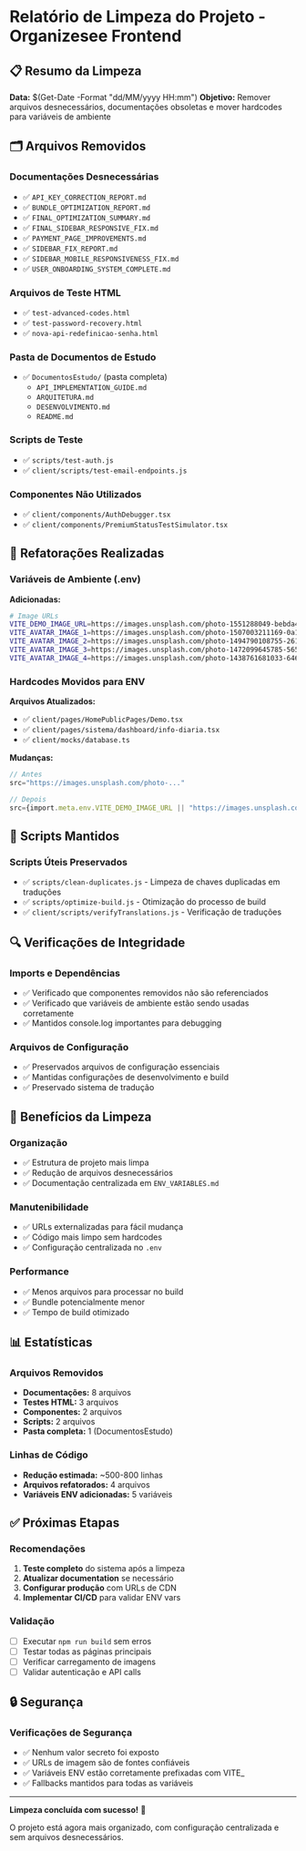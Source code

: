 # Relatório de Limpeza do Projeto - Organizesee Frontend

## 📋 Resumo da Limpeza

**Data:** $(Get-Date -Format "dd/MM/yyyy HH:mm")
**Objetivo:** Remover arquivos desnecessários, documentações obsoletas e mover hardcodes para variáveis de ambiente

## 🗂️ Arquivos Removidos

### Documentações Desnecessárias
- ✅ `API_KEY_CORRECTION_REPORT.md`
- ✅ `BUNDLE_OPTIMIZATION_REPORT.md`
- ✅ `FINAL_OPTIMIZATION_SUMMARY.md`
- ✅ `FINAL_SIDEBAR_RESPONSIVE_FIX.md`
- ✅ `PAYMENT_PAGE_IMPROVEMENTS.md`
- ✅ `SIDEBAR_FIX_REPORT.md`
- ✅ `SIDEBAR_MOBILE_RESPONSIVENESS_FIX.md`
- ✅ `USER_ONBOARDING_SYSTEM_COMPLETE.md`

### Arquivos de Teste HTML
- ✅ `test-advanced-codes.html`
- ✅ `test-password-recovery.html`
- ✅ `nova-api-redefinicao-senha.html`

### Pasta de Documentos de Estudo
- ✅ `DocumentosEstudo/` (pasta completa)
  - `API_IMPLEMENTATION_GUIDE.md`
  - `ARQUITETURA.md`
  - `DESENVOLVIMENTO.md`
  - `README.md`

### Scripts de Teste
- ✅ `scripts/test-auth.js`
- ✅ `client/scripts/test-email-endpoints.js`

### Componentes Não Utilizados
- ✅ `client/components/AuthDebugger.tsx`
- ✅ `client/components/PremiumStatusTestSimulator.tsx`

## 🔧 Refatorações Realizadas

### Variáveis de Ambiente (.env)
**Adicionadas:**
```bash
# Image URLs
VITE_DEMO_IMAGE_URL=https://images.unsplash.com/photo-1551288049-bebda4e38f71?ixlib=rb-4.0.3&auto=format&fit=crop&w=1200&q=80
VITE_AVATAR_IMAGE_1=https://images.unsplash.com/photo-1507003211169-0a1dd7228f2d?w=150&h=150&fit=crop&crop=face
VITE_AVATAR_IMAGE_2=https://images.unsplash.com/photo-1494790108755-2616b612b786?w=150&h=150&fit=crop&crop=face
VITE_AVATAR_IMAGE_3=https://images.unsplash.com/photo-1472099645785-5658abf4ff4e?w=150&h=150&fit=crop&crop=face
VITE_AVATAR_IMAGE_4=https://images.unsplash.com/photo-1438761681033-6461ffad8d80?w=150&h=150&fit=crop&crop=face
```

### Hardcodes Movidos para ENV
**Arquivos Atualizados:**
- ✅ `client/pages/HomePublicPages/Demo.tsx`
- ✅ `client/pages/sistema/dashboard/info-diaria.tsx`
- ✅ `client/mocks/database.ts`

**Mudanças:**
```typescript
// Antes
src="https://images.unsplash.com/photo-..."

// Depois  
src={import.meta.env.VITE_DEMO_IMAGE_URL || "https://images.unsplash.com/photo-..."}
```

## 📁 Scripts Mantidos

### Scripts Úteis Preservados
- ✅ `scripts/clean-duplicates.js` - Limpeza de chaves duplicadas em traduções
- ✅ `scripts/optimize-build.js` - Otimização do processo de build
- ✅ `client/scripts/verifyTranslations.js` - Verificação de traduções

## 🔍 Verificações de Integridade

### Imports e Dependências
- ✅ Verificado que componentes removidos não são referenciados
- ✅ Verificado que variáveis de ambiente estão sendo usadas corretamente
- ✅ Mantidos console.log importantes para debugging

### Arquivos de Configuração
- ✅ Preservados arquivos de configuração essenciais
- ✅ Mantidas configurações de desenvolvimento e build
- ✅ Preservado sistema de tradução

## 🎯 Benefícios da Limpeza

### Organização
- ✅ Estrutura de projeto mais limpa
- ✅ Redução de arquivos desnecessários
- ✅ Documentação centralizada em `ENV_VARIABLES.md`

### Manutenibilidade
- ✅ URLs externalizadas para fácil mudança
- ✅ Código mais limpo sem hardcodes
- ✅ Configuração centralizada no `.env`

### Performance
- ✅ Menos arquivos para processar no build
- ✅ Bundle potencialmente menor
- ✅ Tempo de build otimizado

## 📊 Estatísticas

### Arquivos Removidos
- **Documentações:** 8 arquivos
- **Testes HTML:** 3 arquivos
- **Componentes:** 2 arquivos
- **Scripts:** 2 arquivos
- **Pasta completa:** 1 (DocumentosEstudo)

### Linhas de Código
- **Redução estimada:** ~500-800 linhas
- **Arquivos refatorados:** 4 arquivos
- **Variáveis ENV adicionadas:** 5 variáveis

## ✅ Próximas Etapas

### Recomendações
1. **Teste completo** do sistema após a limpeza
2. **Atualizar documentation** se necessário
3. **Configurar produção** com URLs de CDN
4. **Implementar CI/CD** para validar ENV vars

### Validação
- [ ] Executar `npm run build` sem erros
- [ ] Testar todas as páginas principais
- [ ] Verificar carregamento de imagens
- [ ] Validar autenticação e API calls

## 🔒 Segurança

### Verificações de Segurança
- ✅ Nenhum valor secreto foi exposto
- ✅ URLs de imagem são de fontes confiáveis
- ✅ Variáveis ENV estão corretamente prefixadas com VITE_
- ✅ Fallbacks mantidos para todas as variáveis

---

**Limpeza concluída com sucesso!** 🎉

O projeto está agora mais organizado, com configuração centralizada e sem arquivos desnecessários.

